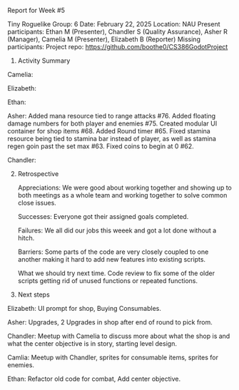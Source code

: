 Report for Week #5

Tiny Roguelike
Group: 6
Date: February 22, 2025
Location: NAU
Present participants: Ethan M (Presenter), Chandler S (Quality Assurance), Asher R (Manager), Camelia M (Presenter), Elizabeth B (Reporter)
Missing participants: 
Project repo: https://github.com/boothe0/CS386GodotProject

1. Activity Summary
   
Camelia:

Elizabeth:

Ethan:

Asher: Added mana resource tied to range attacks #76. Added floating damage numbers for both player and enemies #75. Created modular 
UI container for shop items #68. Added Round timer #65. Fixed stamina resource being tied to stamina bar instead of player, as well as
stamina regen goin past the set max #63. Fixed coins to begin at 0 #62.

Chandler: 

2. Retrospective

    Appreciations: We were good about working together and showing up to both meetings as a whole team and working together to solve common close issues.
   
    Successes: Everyone got their assigned goals completed.
   
    Failures: We all did our jobs this weeek  and got a lot done without a hitch.
   
    Barriers: Some parts of the code are very closely coupled to one another making it hard to add new features into existing scripts.
   
    What we should try next time.
    Code review to fix some of the older scripts getting rid of unused functions or repeated functions.
   
4. Next steps

Elizabeth: UI prompt for shop, Buying Consumables.

Asher: Upgrades, 2 Upgrades in shop after end of round to pick from.

Chandler: Meetup with Camelia to discuss more about what the shop is and what the center objective is in story, starting level design.

Camlia: Meetup with Chandler, sprites for consumable items, sprites for enemies.

Ethan: Refactor old code for combat, Add center objective.
